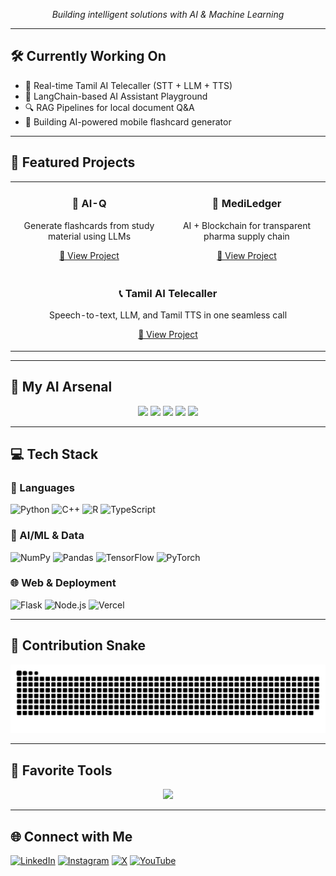<!-- Centered Avatar -->

<!-- Typing Animation Header -->
<!-- <p align="center">
  <a href="https://github.com/Sudharshan2026">
    <img src="https://readme-typing-svg.demolab.com/?lines=Hi%2C+I'm+Sudharshan+👋;AI+Builder+%7C+Problem+Solver;Always+Learning+%26+Building&font=Fira+Code&center=true&width=440&height=45&color=f75c7e&vCenter=true&pause=1000&size=22" />
  </a>
</p> -->

<p align="center"><i>Building intelligent solutions with AI & Machine Learning</i></p>

---

## 🛠️ Currently Working On

- 🤖 Real-time Tamil AI Telecaller (STT + LLM + TTS)
- 🧠 LangChain-based AI Assistant Playground
- 🔍 RAG Pipelines for local document Q&A
- 📱 Building AI-powered mobile flashcard generator

---

## 🚀 Featured Projects

<table>
<tr>
  <td width="50%">
    <h3 align="center">🧠 AI-Q</h3>
    <p align="center">Generate flashcards from study material using LLMs</p>
    <p align="center"><a href="https://github.com/Sudharshan2026/AI-Q">🔗 View Project</a></p>
  </td>
  <td width="50%">
    <h3 align="center">💊 MediLedger</h3>
    <p align="center">AI + Blockchain for transparent pharma supply chain</p>
    <p align="center"><a href="https://github.com/Sudharshan2026/MediLedger">🔗 View Project</a></p>
  </td>
</tr>
<tr>
  <td colspan="2">
    <h3 align="center">📞 Tamil AI Telecaller</h3>
    <p align="center">Speech-to-text, LLM, and Tamil TTS in one seamless call</p>
    <p align="center"><a href="https://github.com/Sudharshan2026/Tamil-Telecaller">🔗 View Project</a></p>
  </td>
</tr>
</table>

---

## 🧰 My AI Arsenal

<p align="center">
  <img src="https://img.shields.io/badge/LangChain-black?style=for-the-badge&logo=python&logoColor=white"/>
  <img src="https://img.shields.io/badge/Ollama-000000?style=for-the-badge&logo=OpenAI&logoColor=white"/>
  <img src="https://img.shields.io/badge/Whisper-darkblue?style=for-the-badge&logo=OpenAI&logoColor=white"/>
  <img src="https://img.shields.io/badge/RAG-FF4081?style=for-the-badge&logo=semantic-release&logoColor=white"/>
  <img src="https://img.shields.io/badge/TTS--GTTS-orange?style=for-the-badge&logo=google&logoColor=white"/>
</p>

---

## 💻 Tech Stack

### 🔷 Languages
![Python](https://img.shields.io/badge/Python-3670A0?style=flat&logo=python&logoColor=ffdd54)
![C++](https://img.shields.io/badge/C++-00599C?style=flat&logo=c%2B%2B&logoColor=white)
![R](https://img.shields.io/badge/R-276DC3?style=flat&logo=r&logoColor=white)
![TypeScript](https://img.shields.io/badge/TypeScript-007ACC?style=flat&logo=typescript&logoColor=white)

### 🔧 AI/ML & Data
![NumPy](https://img.shields.io/badge/Numpy-013243?style=flat&logo=numpy&logoColor=white)
![Pandas](https://img.shields.io/badge/Pandas-150458?style=flat&logo=pandas&logoColor=white)
![TensorFlow](https://img.shields.io/badge/TensorFlow-FF6F00?style=flat&logo=TensorFlow&logoColor=white)
![PyTorch](https://img.shields.io/badge/PyTorch-EE4C2C?style=flat&logo=PyTorch&logoColor=white)

### 🌐 Web & Deployment
![Flask](https://img.shields.io/badge/Flask-000000?style=flat&logo=flask&logoColor=white)
![Node.js](https://img.shields.io/badge/Node.js-339933?style=flat&logo=node.js&logoColor=white)
![Vercel](https://img.shields.io/badge/Vercel-000000?style=flat&logo=vercel&logoColor=white)

<!--
---

## 📊 GitHub Stats

<p align="center">
  <img src="https://github-readme-stats.vercel.app/api?username=Sudharshan2026&theme=radical&show_icons=true&count_private=true" width="47%" />
  <img src="https://github-readme-streak-stats.herokuapp.com?user=Sudharshan2026&theme=radical&hide_border=false" width="47%" />
</p>

---
-->
---

## 🐍 Contribution Snake

<p align="center">
  <img src="https://raw.githubusercontent.com/ishandutta2007/snk/output/github-contribution-grid-snake.svg" alt="snake gif" />
</p>

---

## 🧰 Favorite Tools

<p align="center">
  <img src="https://skillicons.dev/icons?i=python,react,pytorch,vercel,ts,nodejs,flask,figma,git,kubernetes,docker,linux,redhat" />
</p>

---

## 🌐 Connect with Me

[![LinkedIn](https://img.shields.io/badge/LinkedIn-%230077B5.svg?logo=LinkedIn&logoColor=white)](https://www.linkedin.com/in/sudharshan-b-1227bb280/)
[![Instagram](https://img.shields.io/badge/Instagram-%23E4405F.svg?logo=Instagram&logoColor=white)](https://instagram.com/soul.d.king1)
[![X](https://img.shields.io/badge/X-black.svg?logo=X&logoColor=white)](https://x.com/Sudharshan2026)
[![YouTube](https://img.shields.io/badge/YouTube-%23FF0000.svg?logo=YouTube&logoColor=white)](https://www.youtube.com/@Sudharshan-j5p)

